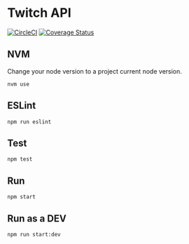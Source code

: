 Twitch API
=====================

[![CircleCI](https://circleci.com/gh/fabiohbarbosa/twitch-api.svg?style=svg)](https://circleci.com/gh/fabiohbarbosa/twitch-api)
[![Coverage Status](https://coveralls.io/repos/github/fabiohbarbosa/twitch-api/badge.svg?branch=master)](https://coveralls.io/github/fabiohbarbosa/twitch-api?branch=master)

## NVM

Change your node version to a project current node version.

`nvm use`

## ESLint

`npm run eslint`

## Test

`npm test`


## Run

`npm start`

## Run as a DEV

`npm run start:dev`
